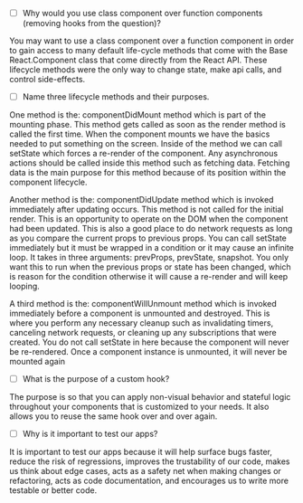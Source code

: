 - [ ] Why would you use class component over function components (removing hooks from the question)?

You may want to use a class component over a function component in order to gain access to many default life-cycle methods that come with the Base React.Component class that come directly from the React API. These lifecycle methods were the only way to change state, make api calls, and control side-effects.

- [ ] Name three lifecycle methods and their purposes.

One method is the: componentDidMount method which is part of the mounting phase. This method gets called as soon as the render method is called the first time. When the component mounts we have the basics needed to put something on the screen. Inside of the method we can call setState which forces a re-render of the component. Any asynchronous actions should be called inside this method such as fetching data. Fetching data is the main purpose for this method because of its position within the component lifecycle.

Another method is the: componentDidUpdate method which is invoked immediately after updating occurs. This method is not called for the initial render. This is an opportunity to operate on the DOM when the component had been updated. This is also a good place to do network requests as long as you compare the current props to previous props. You can call setState immediately but it must be wrapped in a condition or it may cause an infinite loop. It takes in three arguments: prevProps, prevState, snapshot. You only want this to run when the previous props or state has been changed, which is reason for the condition otherwise it will cause a re-render and will keep looping.

A third method is the: componentWillUnmount method which is invoked immediately before a component is unmounted and destroyed. This is where you perform any necessary cleanup such as invalidating timers, canceling network requests, or cleaning up any subscriptions that were created. You do not call setState in here because the component will never be re-rendered. Once a component instance is unmounted, it will never be mounted again

- [ ] What is the purpose of a custom hook?

The purpose is so that you can apply non-visual behavior and stateful logic throughout your components that is customized to your needs. It also allows you to reuse the same hook over and over again.

- [ ] Why is it important to test our apps?

It is important to test our apps because it will help surface bugs faster, reduce the risk of regressions, improves the trustability of our code, makes us think about edge cases, acts as a safety net when making changes or refactoring, acts as code documentation, and encourages us to write more testable or better code.
